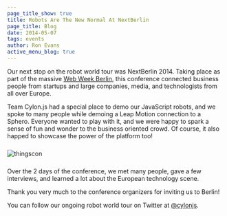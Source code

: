 ```yaml
---
page_title_show: true
title: Robots Are The New Normal At NextBerlin
page_title: Blog
date: 2014-05-07
tags: events
author: Ron Evans
active_menu_blog: true
---
```


Our next stop on the robot world tour was NextBerlin 2014. Taking place as part of the massive [Web Week Berlin](), this conference connected business people from startups and large companies, media, and technologists from all over Europe.

Team Cylon.js had a special place to demo our JavaScript robots, and we spoke to many people while demoing a Leap Motion connection to a Sphero. Everyone wanted to play with it, and we were happy to spark a sense of fun and wonder to the business oriented crowd. Of course, it also happed to showcase the power of the platform too!

<img src="next image here" alt="thingscon" style="margin: 10px 0;">

Over the 2 days of the conference, we met many people, gave a few interviews, and learned a lot about the European technology scene.

Thank you very much to the conference organizers for inviting us to Berlin!

You can follow our ongoing robot world tour on Twitter at [@cylonjs](http://twitter.com/cylonjs).
